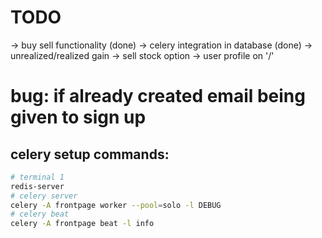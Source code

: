 # TODO
-> buy sell functionality (done)
-> celery integration in database (done)
-> unrealized/realized gain
-> sell stock option
-> user profile on '/'
# bug: if already created email being given to sign up
## celery setup commands: 
```bash
# terminal 1
redis-server
# celery server
celery -A frontpage worker --pool=solo -l DEBUG
# celery beat
celery -A frontpage beat -l info
```